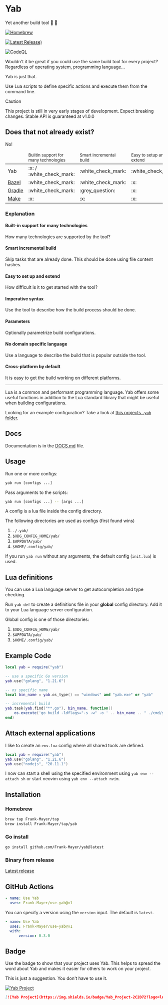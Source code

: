 # Yab

Yet another build tool :construction_worker: :construction:

[![Homebrew](https://img.shields.io/badge/Homebrew-FBB040?logo=homebrew&logoColor=000)](#homebrew)

[![Latest Release)](https://img.shields.io/github/v/release/Frank-Mayer/yab?logo=github)](https://github.com/Frank-Mayer/yab/releases/latest)

[![CodeQL](https://github.com/Frank-Mayer/yab/actions/workflows/github-code-scanning/codeql/badge.svg)](https://github.com/Frank-Mayer/yab/actions/workflows/github-code-scanning/codeql)

Wouldn't it be great if you could use the same build tool for every project?
Regardless of operating system, programming language...

Yab is just that.

Use Lua scripts to define specific actions and execute them from the command line.

> [!CAUTION]
> This project is still in very early stages of development.
> Expect breaking changes.
> Stable API is guaranteed at v1.0.0

## Does that not already exist?

No!

<table>
    <thead>
        <tr>
            <td></td>
            <td><sup>Builtin support for many technologies</sup></td>
            <td><sup>Smart incremental build</sup></td>
            <td><sup>Easy to setup and extend</sup></td>
            <td><sup>Imperative syntax (loops, functions, ...)</sup></td>
            <td><sup>Parameters</sup></td>
            <td><sup><b>No</b> domain specific language</sup></td>
            <td><sup>Cross-platform by default</sup></td>
        </tr>
    </thead>
    <tbody>
        <tr>
            <td>Yab</td>
            <td>:x: / :white_check_mark:</td>
            <td>:white_check_mark:</td>
            <td>:white_check_mark:</td>
            <td>:white_check_mark:</td>
            <td>:white_check_mark:</td>
            <td>:white_check_mark:</td>
            <td>:white_check_mark:</td>
        </tr>
        <tr>
            <td><a href="https://bazel.build/" target="blank">Bazel</a></td>
            <td>:white_check_mark:</td>
            <td>:white_check_mark:</td>
            <td>:x:</td>
            <td>:x:</td>
            <td>:x:</td>
            <td>:x:</td>
            <td>:white_check_mark:</td>
        </tr>
        <tr>
            <td><a href="https://gradle.org/" target="blank">Gradle</a></td>
            <td>:white_check_mark:</td>
            <td>:grey_question:</td>
            <td>:x:</td>
            <td>:x:</td>
            <td>:x:</td>
            <td>:x:</td>
            <td>:white_check_mark:</td>
        </tr>
        <tr>
            <td><a href="https://www.gnu.org/software/make/" target="blank">Make</a></td>
            <td>:x:</td>
            <td>:x:</td>
            <td>:x:</td>
            <td>:x:</td>
            <td>:x:</td>
            <td>:x:</td>
            <td>:x:</td>
        </tr>
    </tbody>
</table>

### Explanation

#### Built-in support for many technologies

How many technologies are supported by the tool?

#### Smart incremental build

Skip tasks that are already done.
This should be done using file content hashes.

#### Easy to set up and extend

How difficult is it to get started with the tool?

#### Imperative syntax

Use the tool to describe how the build process should be done.

#### Parameters

Optionally parametrize build configurations.

#### No domain specific language

Use a language to describe the build that is popular outside the tool.

#### Cross-platform by default

It is easy to get the build working on different platforms.

---

Lua is a common and performant programming language.
Yab offers some useful functions in addition to the Lua standard library that might be useful when building configurations.

Looking for an example configuration?
Take a look at [this projects `.yab` folder](https://github.com/Frank-Mayer/yab/tree/main/.yab).

## Docs

Documentation is in the [DOCS.md](https://github.com/Frank-Mayer/yab/blob/main/DOCS.md) file.

## Usage

Run one or more configs:

```bash
yab run [configs ...]
```

Pass arguments to the scripts:

```bash
yab run [configs ...] -- [args ...]
```

A config is a lua file inside the config directory.

The following directories are used as configs (first found wins)

1. `./.yab/`
1. `$XDG_CONFIG_HOME/yab/`
1. `$APPDATA/yab/`
1. `$HOME/.config/yab/`

If you run `yab run` without any arguments, the default config (`init.lua`) is used.

## Lua definitions

You can use a Lua language server to get autocompletion and type checking.

Run `yab def` to create a definitions file in your **global** config directory.
Add it to your Lua language server configuration.

Global config is one of those directories:

1. `$XDG_CONFIG_HOME/yab/`
1. `$APPDATA/yab/`
1. `$HOME/.config/yab/`

## Example Code

```lua
local yab = require("yab")

-- use a specific Go version
yab.use("golang", "1.21.6")

-- os specific name
local bin_name = yab.os_type() == "windows" and "yab.exe" or "yab"

-- incremental build
yab.task(yab.find("**.go"), bin_name, function()
	os.execute('go build -ldflags="-s -w" -o ' .. bin_name .. " ./cmd/yab/")
end)
```

## Attach external applications

I like to create an `env.lua` config where all shared tools are defined.

```lua
local yab = require("yab")
yab.use("golang", "1.21.6")
yab.use("nodejs", "20.11.1")
```

I now can start a shell using the specified environment using `yab env --attach sh` or start neovim using `yab env --attach nvim`.

## Installation

### Homebrew

```sh
brew tap Frank-Mayer/tap
brew install Frank-Mayer/tap/yab
```

### Go install

```bash
go install github.com/Frank-Mayer/yab@latest
```

### Binary from release

[Latest release](https://github.com/Frank-Mayer/yab/releases/latest)

## GitHub Actions

```yaml
- name: Use Yab
  uses: Frank-Mayer/use-yab@v1
```

You can specify a version using the `version` input. The default is `latest`.

```yaml
- name: Use Yab
  uses: Frank-Mayer/use-yab@v1
  with:
      version: 0.3.0
```

## Badge

Use the badge to show that your project uses Yab.
This helps to spread the word about Yab and makes it easier for others to work on your project.

This is just a suggestion.
You don't have to use it.

[![Yab Project](https://img.shields.io/badge/Yab_Project-2C2D72?logo=lua)](https://github.com/Frank-Mayer/yab)

```markdown
[![Yab Project](https://img.shields.io/badge/Yab_Project-2C2D72?logo=lua)](https://github.com/Frank-Mayer/yab)
```
